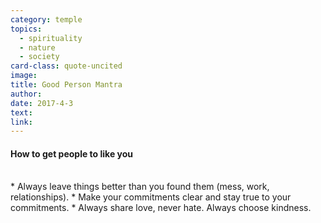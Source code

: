 ```yaml
---
category: temple
topics:
  - spirituality
  - nature
  - society
card-class: quote-uncited
image:
title: Good Person Mantra
author:
date: 2017-4-3
text:
link:
---
```

#### How to get people to like you
<br>
* Always leave things better than you found them (mess, work, relationships).
* Make your commitments clear and stay true to your commitments.
* Always share love, never hate. Always choose kindness.
